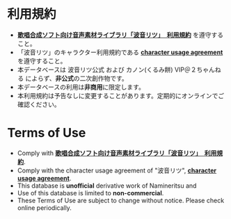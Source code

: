 # 利用規約

- **[歌唱合成ソフト向け音声素材ライブラリ「波音リツ」　利用規約](http://www.canon-voice.com/kiyaku.txt)** を遵守すること。
- 「波音リツ」のキャラクター利用規約である **[character usage agreement](http://ritsu73.is-mine.net/agreement.txt)** を遵守すること。
- 本データベースは 波音リツ公式 および カノン(くるみ餅) VIP＠２ちゃんねる によらず、**非公式**の二次創作物です。
- 本データベースの利用は**非商用**に限定します。
- 本利用規約は予告なしに変更することがあります。定期的にオンラインでご確認ください。

# Terms of Use

- Comply with **[歌唱合成ソフト向け音声素材ライブラリ「波音リツ」　利用規約](http://www.canon-voice.com/kiyaku.txt)**.
- Comply with the character usage agreement of "波音リツ", **[character usage agreement](http://ritsu73.is-mine.net/agreement.txt)**.
- This database is **unofficial** derivative work of Namineritsu and 
- Use of this database is limited to **non-commercial**.
- These Terms of Use are subject to change without notice. Please check online periodically.
